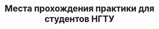 <center> <h1>Места прохождения практики для студентов НГТУ</h1></center>
 <html>
 <head>
 <meta http-equiv='Content-Type' content='text/html; charset=utf8'>
 <style type="text/css">
 	.column {
    -webkit-column-width: 200px;
    -moz-column-width: 200px;
    column-width: 200px;
    -webkit-column-count: 3;
    -moz-column-count: 3;
    column-count: 3;
    -webkit-column-gap: 30px;
    -moz-column-gap: 30px;
    column-gap: 30px;
    -webkit-column-rule: 1px solid #ccc;
    -moz-column-rule: 1px solid #ccc;
    column-rule: 1px solid #ccc;
   }
 	#wrap{
 		display: none;
 		opacity: 0.8;
 		position: fixed;
 		left: 0;
 		right: 0;
 		top: 0;
 		bottom: 0;
 		padding: 16px;
 		background-color: rgba(1, 1, 1, 0.725);
 		z-index: 100;
 		overflow: auto;
 	}
	
 	#window1{
 		width: 717px;
 		height: 538px;
 		margin: 200px auto;
 		display: none;
 		background: #fff;
 		z-index: 200;
 		position: fixed;
 		left: 0;
 		right: 0;
 		top: 0;
 		bottom: 0;
 		padding: 16px;
 	}
 	
	#window2{
 		width: 717px;
 		height: 538px;
 		margin: 200px auto;
 		display: none;
 		background: #fff;
 		z-index: 200;
 		position: fixed;
 		left: 0;
 		right: 0;
 		top: 0;
 		bottom: 0;
 		padding: 16px;
 	}
	
	#window3{
 		width: 400px;
 		height: 400px;
 		margin: 150px auto;
 		display: none;
 		background: blue;
 		z-index: 200;
 		position: fixed;
 		left: 0;
 		right: 0;
 		top: 0;
 		bottom: 0;
 		padding: 16px;
 	}
		.close{
 		margin-left: 647px;
 		margin-top: 4px;
		width: 30px;
 		height: 30px;
 		cursor: pointer;
 	}
	
 
 	
 </style>
 </head>
 <body>
 		<script type="text/javascript">
 
 					//Функция показа
 			function show1(state){
 
 					document.getElementById('window1').style.display = state;					
 			}
			function show2(state){
 
 					document.getElementById('window2').style.display = state;					
 			}
			function show3(state){
 
 					document.getElementById('window3').style.display = state;					
 			}
 			
 		</script>
 			<div id="window1">
			<div class="column">
			<center>
			<p><a href="https://nstuwork.github.io/123/avtf.html">АВТФ</a></p>
			<p>ИСТР</p>
			<p>МТФ</p>
			<p>РЭФ</p>
			<p>ФБ</p>
			<p>ФЛА</p>
			<p>ФМА</p>
			<p>ФПМИ</p>
			<p>ФТФ</p>
			<p>ФЭН</p>
			<p>ЮФ</p>
			</center>
			</div>	
			</div>
			<div id="window2">
			<div class="column">
			<center>
			<p><a href="tip.html">ИТ</a></p>
			<p><a href="tip.html">Иностранные языки</a></p>
			<p><a href="tip.html">Маркетинг</a></p>
			<p><a href="tip.html">Материаловедение</a></p>
			<p><a href="tip.html">Менеджмент</a></p>
			<p><a href="tip.html">Проектирование технологических машин</a></p>
			<p><a href="tip.html">Психология и педогогика</a></p>
			<p><a href="tip.html">Менеджмент</a></p>
			<p><a href="tip.html">Работа в социальной сфере</a></p>
			<p><a href="tip.html">Радиотехника и электроника</a></p>
			<p><a href="tip.html">Регионоведение</a></p>
			<p><a href="tip.html">Самолето- и вертолетостроение</a></p>
			<p><a href="tip.html">Системы упрвления, боеприпасы и взрыватели (ФЛА)</a></p>
			<p><a href="tip.html">Химия</a></p>
			<p><a href="tip.html">Экология</a></p>
			<p><a href="tip.html">Экономика</a></p>
			<p><a href="tip.html">Электротехнологические установки</a></p>
			<p><a href="tip.html">Электроэнергетика и теплоэнергетика</a></p>
			<p><a href="tip.html">Юриспруденция</a></p>
			</center>
			</div>
			</div>
    <meta charset="utf-8">
<center><p>Выберите тип сортировки компаний:</p></center>
	<center><button class="myButton" onclick="show2('none');show1('block')">По наименованию факультета</button>
<button class="myButton" onclick="show1('none');show2('block')">По наименованию направления обучения</button></center>	
  </body>
  </html>

